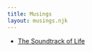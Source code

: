 ```yaml
---
title: Musings
layout: musings.njk
---
```


- [The Soundtrack of Life](./2025-08-the-soundtrack-of-life)
